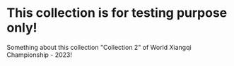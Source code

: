 # This collection is for testing purpose only!

Something about this collection "Collection 2" of World Xiangqi Championship - 2023!